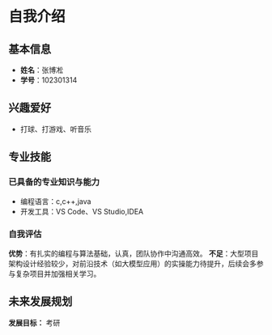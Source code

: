 # 自我介绍

## 基本信息

- **姓名**：张博凇
- **学号**：102301314

## 兴趣爱好

- 打球、打游戏、听音乐

## 专业技能

### 已具备的专业知识与能力
- 编程语言：c,c++,java
- 开发工具：VS Code、VS Studio,IDEA

### 自我评估
**优势**：有扎实的编程与算法基础，认真，团队协作中沟通高效。
**不足**：大型项目架构设计经验较少，对前沿技术（如大模型应用）的实操能力待提升，后续会多参与复杂项目并加强相关学习。

## 未来发展规划

**发展目标：** 考研